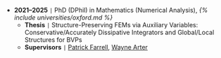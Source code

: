 - **2021–2025** <code>&#124;</code> PhD (DPhil) in Mathematics (Numerical Analysis), *{% include universities/oxford.md %}*
    - **Thesis** <code>&#124;</code> Structure-Preserving FEMs via Auxiliary Variables: Conservative/Accurately Dissipative Integrators and Global/Local Structures for BVPs
    - **Supervisors** <code>&#124;</code> [Patrick Farrell](https://pefarrell.org/), [Wayne Arter](https://www.linkedin.com/in/wayne-arter-86375211/)